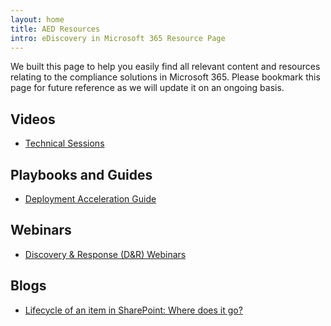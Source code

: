 ```yaml
---
layout: home
title: AED Resources
intro: eDiscovery in Microsoft 365 Resource Page
---
```


We built this page to help you easily find all relevant content and resources relating to the compliance solutions in Microsoft 365. Please bookmark this page for future reference as we will update it on an ongoing basis.

## Videos
* [Technical Sessions](http://aka.ms/videohub/DiscoverandRespond)

## Playbooks and Guides
* [Deployment Acceleration Guide](../dag/aed-audit)

## Webinars
* [Discovery & Response (D&R) Webinars](../webinars#discovery--response)

## Blogs
* [Lifecycle of an item in SharePoint: Where does it go?](https://techcommunity.microsoft.com/t5/security-compliance-and-identity/lifecycle-of-an-item-in-sharepoint-where-does-it-go/ba-p/1751228)